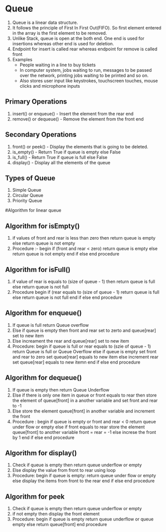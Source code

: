 # Queue
1. Queue is a linear data structure.
2. It follows the principle of First In First Out(FIFO). So first element entered in the array is the first element to be removed.
3. Unlike Stack, queue is open at the both end. One end is used for insertions whereas other end is used for deletion.
4. Endpoint for insert is called rear whereas endpoint for remove is called front
5. Examples
    - People waiting in a line to buy tickets
    - In computer system, jobs waiting to run, messages to be passed over the network, printing jobs waiting to be printed and so on.
    - Also stores user input like keystrokes, touchscreen touches, mouse clicks and microphone inputs

## Primary Operations
1. insert() or enqueue() - Insert the element from the rear end
2. remove() or dequeue() - Remove the element from the front end


## Secondary Operations
1. front() or peek() - Display the elements that is going to be deleted.
2. is_empty() - Return True if queue is empty else False
3. is_full() - Return True if queue is full else False
4. display() - Display all the elements of the queue

## Types of Queue
1. Simple Queue
2. Circular Queue
3. Priority Queue

#Algorithm for linear queue
## Algorithm for isEmpty()
1. if values of front and rear is less than zero then return queue is empty else return queue is not empty
2. Procedure :-
    begin
    if (front and rear < zero)
        return queue is empty
    else
        return queue is not empty
    end if else
    end procedure

## Algorithm for isFull()
1. if value of rear is equals to (size of queue - 1) then  return queue is full else return queue is not full
2. Procedure
    begin
        if (rear equals to (size of queue - 1)
            return queue is full
        else
            return queue is not full
        end if else
    end procedure


## Algorithm for enqueue()
1. If queue is full return Queue overflow
2. Else if queue is empty then front and rear set to zerto and queue[rear] set to new item
3. Else increament the rear and queue[rear] set to new item
4. Procedure:
    begin
        if queue is full or rear equals to (szie of queue - 1)
            return Queue is full or Queue Overflow
        else if queue is empty
            set front and rear to zero
            set queue[rear] equals to new item
        else
            increment rear
            set queue[rear] equals to new itemn
        end if else
    end procedure

## Algorithm for dequeue()
1. If queue is empty then return Queue Underflow
2. Else if there is only one item in queue or front equals to rear then store the element of queue[front] in a another variable and set front and rear to -1
3. Else store the element queue[front] in another variable and increment the front
4. Procedure :
    begin
        if queue is empty or front and rear < 0
            return queue under flow or empty
        else if front equals to rear
            store the element queue[front] to another variable
            front = rear = -1
        else
            increse the front by 1
        end if else
    end procedure


## Algorithm for display()
1. Check if queue is empty then return queue underflow or empty
2. Else display the value from front to rear using loop
3. Procedure:
    begin
        if queue is empty:
            return queue under flow or empty
        else
            display the items from front to the rear
        end if else
    end procedure


## Algorithm for peek
1. Check if queue is empty then return queue underflow or empty
2. if not empty then display the front element
3. Procedure:
    begin 
        if queue is empty
            return queue underflow or queue empty
        else
            return queue[front]
    end procedure


